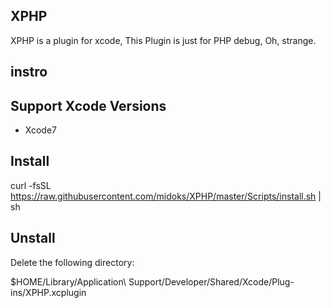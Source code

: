 ## XPHP
XPHP is a plugin for xcode, This Plugin is just for PHP debug, Oh, strange.

## instro

## Support Xcode Versions
- Xcode7

## Install

curl -fsSL  https://raw.githubusercontent.com/midoks/XPHP/master/Scripts/install.sh | sh


## Unstall

Delete the following directory:

$HOME/Library/Application\ Support/Developer/Shared/Xcode/Plug-ins/XPHP.xcplugin